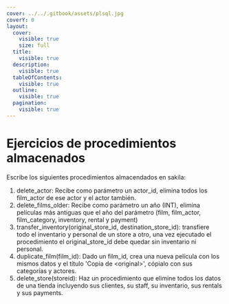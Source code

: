 ```yaml
---
cover: ../../.gitbook/assets/plsql.jpg
coverY: 0
layout:
  cover:
    visible: true
    size: full
  title:
    visible: true
  description:
    visible: true
  tableOfContents:
    visible: true
  outline:
    visible: true
  pagination:
    visible: true
---
```


# Ejercicios de procedimientos almacenados

Escribe los siguientes procedimientos almacendados en sakila:

1. delete\_actor: Recibe como parámetro un actor\_id, elimina todos los film\_actor de ese actor y el actor también.
2. delete\_films\_older:  Recibe como parámetro un año (INT),  elimina películas más antiguas que el año del parámetro (film, film\_actor, film\_category, inventory, rental y payment)
3. transfer\_inventory(original\_store\_id, destination\_store\_id): transfiere todo el inventario y personal de un store a otro, una vez ejecutado el procedimiento el original\_store\_id debe quedar sin inventario ni personal.
4. duplicate\_film(film\_id): Dado un film\_id, crea una nueva película con los mismos datos y el título 'Copia de \<original>', cópialo con sus categorías y actores.
5. delete\_store(storeid): Haz un procedimiento que elimine todos los datos de una tienda incluyendo sus clientes, su staff, su inventario, sus rentals y sus payments.
